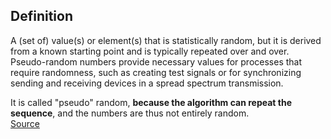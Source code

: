 ## Definition
A (set of) value(s) or element(s) that is statistically random, but it is derived from a known starting point and is typically repeated over and over. Pseudo-random numbers provide necessary values for processes that require randomness, such as creating test signals or for synchronizing sending and receiving devices in a spread spectrum transmission. 

It is called "pseudo" random, **because the algorithm can repeat the sequence**, and the numbers are thus not entirely random.  
[Source](https://www.pcmag.com/encyclopedia/term/pseudo-random-numbers)